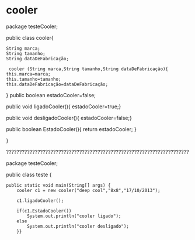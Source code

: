 # cooler


package testeCooler;

public class cooler{ 
	
    String marca;
    String tamanho;
    String dataDeFabricação;

     cooler (String marca,String tamanho,String dataDeFabricação){
	this.marca=marca;
    this.tamanho=tamanho;
    this.dataDeFabricação=dataDeFabricação;
}
public boolean estadoCooler=false;

public void ligadoCooler(){
	 estadoCooler=true;}

public void desligadoCooler(){
	 estadoCooler=false;}
			 
public boolean EstadoCooler(){
	 return estadoCooler;
}

}


??????????????????????????????????????????????????????????????????????

package testeCooler;

public class teste {
	
	public static void main(String[] args) {
		cooler c1 = new cooler("deep cool","8x8","17/10/2013");
		
		c1.ligadoCooler();
	
		if(c1.EstadoCooler())
			System.out.println("cooler ligado");
		else
			System.out.println("cooler desligado");
		}}
